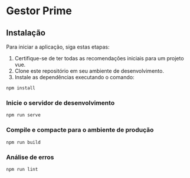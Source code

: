 # Gestor Prime

## Instalação

Para iniciar a aplicação, siga estas etapas:

1. Certifique-se de ter todas as recomendações iniciais para um projeto vue.
2. Clone este repositório em seu ambiente de desenvolvimento.
3. Instale as dependências executando o comando:

```
npm install
```

### Inicie o servidor de desenvolvimento
```
npm run serve
```

### Compile e compacte para o ambiente de produção
```
npm run build
```

### Análise de erros
```
npm run lint
```